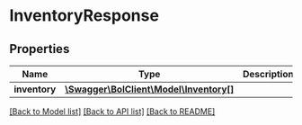 # InventoryResponse

## Properties
Name | Type | Description | Notes
------------ | ------------- | ------------- | -------------
**inventory** | [**\Swagger\BolClient\Model\Inventory[]**](Inventory.md) |  | 

[[Back to Model list]](../README.md#documentation-for-models) [[Back to API list]](../README.md#documentation-for-api-endpoints) [[Back to README]](../README.md)


